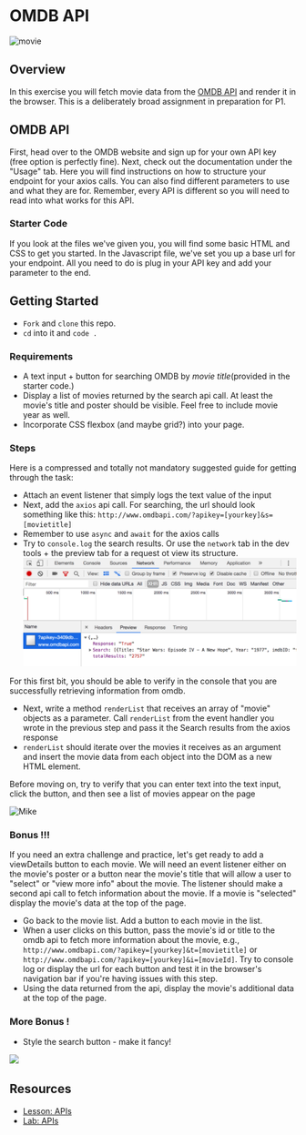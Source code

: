 # OMDB API

![movie](https://external-content.duckduckgo.com/iu/?u=https%3A%2F%2Fmedia.giphy.com%2Fmedia%2FrF9IEPtjdIJmE%2Fgiphy.gif&f=1&nofb=1)

## Overview

In this exercise you will fetch movie data from the [OMDB API](http://www.omdbapi.com/) and render it in the browser.
This is a deliberately broad assignment in preparation for P1.

## OMDB API


First, head over to the OMDB website and sign up for your own API key (free option is perfectly fine). Next, check out the documentation under the "Usage" tab. Here you will find instructions on how to structure your endpoint for your axios calls. You can also find different parameters to use and what they are for. Remember, every API is different so you will need to read into what works for this API.

### Starter Code

If you look at the files we've given you, you will find some basic HTML and CSS to get you started. In the Javascript file, we've set you up a base url for your endpoint. All you need to do is plug in your API key and add your parameter to the end.


## Getting Started 
- `Fork` and `clone` this repo.
- `cd` into it and `code .`

### Requirements

- A text input + button for searching OMDB by _movie title_(provided in the starter code.)
- Display a list of movies returned by the search api call.  At least the movie's title and poster should be visible. Feel free to include movie year as well.
- Incorporate CSS flexbox (and maybe grid?) into your page.

### Steps

Here is a compressed and totally not mandatory suggested guide for getting through the task:

- Attach an event listener that simply logs the text value of the input
- Next, add the `axios` api call.  For searching, the url should look something like this: `http://www.omdbapi.com/?apikey=[yourkey]&s=[movietitle]`
- Remember to use `async` and `await` for the axios calls
- Try to `console.log` the search results.  Or use the `network` tab in the dev tools + the preview tab for a request ot view its structure.
![dev tools](./devtools.png)

For this first bit, you should be able to verify in the console that you are successfully retrieving information from omdb.

- Next, write a method `renderList` that receives an array of "movie" objects as a parameter.  Call `renderList` from the event handler you wrote in the previous step and pass it the Search results from the axios response
- `renderList` should iterate over the movies it receives as an argument and insert the movie data from each object into the DOM as a new HTML element.

Before moving on, try to verify that you can enter text into the text input, click the button, and then see a list of movies appear on the page

![Mike](https://external-content.duckduckgo.com/iu/?u=https%3A%2F%2Fmedia1.tenor.com%2Fimages%2F54451401d52c0dd2fe9ee5752857d53c%2Ftenor.gif%3Fitemid%3D3579864&f=1&nofb=1)

### Bonus !!!

If you need an extra challenge and practice, let's get ready to add a viewDetails button to each movie.
We will need an event listener either on the movie's poster or a button near the movie's title that will allow a user to "select" or "view more info" about the movie.  The listener should make a second api call to fetch information about the movie. If a movie is "selected" display the movie's data at the top of the page.

- Go back to the movie list.  Add a button to each movie in the list.  
- When a user clicks on this button, pass the movie's id or title to the omdb api to fetch more information about the movie, e.g., `http://www.omdbapi.com/?apikey=[yourkey]&t=[movietitle]` or `http://www.omdbapi.com/?apikey=[yourkey]&i=[movieId]`.  Try to console log or display the url for each button and test it in the browser's navigation bar if you're having issues with this step.
- Using the data returned from the api, display the movie's additional data at the top of the page.

### More Bonus !

- Style the search button - make it fancy!

<img src="https://media0.giphy.com/media/oe1kFNiUhLcSA/giphy.gif" width="700px">

## Resources
- [Lesson: APIs](https://github.com/SEI-R-1-25/u1_lesson_intro_to_apis)
- [Lab: APIs](https://github.com/SEI-R-1-25/u1_lab_api_dogs)
